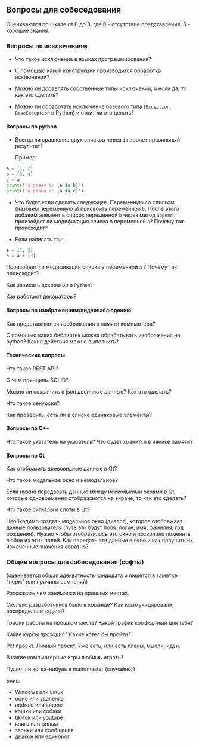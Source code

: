 ## Вопросы для собеседования

Оцениваются по шкале от 0 до 3, где 0 - отсутствие представления, 3 - хорошие знания.

### Вопросы по исключениям

- Что такое исключение в языках программирования? 

- С помощью какой конструкции производится обработка исключений?

- Можно ли добавлять собственные типы исключений, и если да, то как это сделать?

- Можно ли обработать исключение базового типа (`Exception`, `BaseException` в Python) и стоит ли это делать?



#### Вопросы по python

- Всегда ли сравнение двух списков через `is` вернет правильный результат?

  Пример:

```python
a = [1, 2]
b = [3, 4]
c = a
print(f'a равно b: {a is b}')
print(f'a равно c: {a is c}')
```



- Что будет если сделать следующее. Переменную со списком (назовем переменную `a`) присвоить переменной `b`. После этого добавим элемент в список переменной `b` через метод `append` . произойдет ли модификация списка в переменной `a`? Почему так происходит?



- Если написать так:

```python
a = [1, 2]
b = a + [3]
```

Произойдет ли модификация списка в переменной `a` ? Почему так происходит?



Как записать декоратор в `Python`?



Как работают декораторы?



#### Вопросы по изображениям/видеонаблюдению

Как представляются изображения в памяти компьютера?



С помощью каких библиотек можно обрабатывать изображения на python? Какие действия можно выполнить?



#### Технические вопросы

Что такое REST API?



О чем принципы SOLID?



Можно ли сохранить в json двоичные данные? Как это сделать?



Что такое рекурсия?



Как проверить, есть ли в списке одинаковые элементы?



#### Вопросы по C++

Что такое указатель на указатель? Что будет хранится в ячейке памяти?



#### Вопросы по Qt

Как отобразить древовидные данные в Qt?



Что такое модальное окно и немодальное?



Если нужно передавать данные между несколькими окнами в Qt, которые одновременно отображаются на экране, то как это сделать?



Что такое сигналы и слоты в Qt?



Необходимо создать модальное окно (диалог), которое отображает данные пользователя (путь это будут поля: логин, имя, фамилия, год рождения). Нужно чтобы отобразилось это окно и позволило поменять любое из этих полей. Как передать эти данные в окно и как получить их измененные значения обратно?



### Общие вопросы для собеседования (софты)

(оценивается общая адекватность кандидата и пишется в заметке "норм" или причины сомнений)

Рассказать чем занимался на прошлых местах.    

Сколько разработчиков было в команде? Как коммуницировали, распределяли задачи?    

График работы на прошлом месте? Какой график комфортный для тебя?    

Какие курсы проходил? Какие хотел бы пройти?    

Pet проект. Личный проект. Уже есть, или есть планы, мысли, идеи.    

В какие компьютерные игры любишь играть?    

Пушил ли когда-нибудь в main/master (случайно)?    

Блиц:
- Windows или Linux
- офис или удаленка
- android или iphone
- кошки или собаки
- tik-tok или youtube
- книга или фильм
- звонки или сообщения
- дракон или единорог
